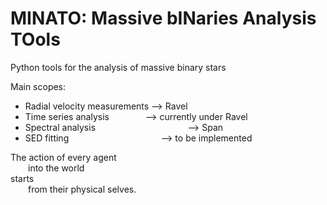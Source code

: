 # MINATO: Massive bINaries Analysis TOols
Python tools for the analysis of massive binary stars

Main scopes:
- Radial velocity measurements --> Ravel
- Time series analysis &emsp; &emsp; &emsp; --> currently under Ravel
- Spectral analysis &emsp; &emsp; &emsp; &emsp; &emsp; &emsp; &emsp; &emsp; --> Span
- SED fitting &emsp; &emsp; &emsp; &emsp; &emsp; &emsp; &emsp; &emsp; --> to be implemented

The action of every agent <br />
  into the world <br />
starts <br />
  from their physical selves. <br />

